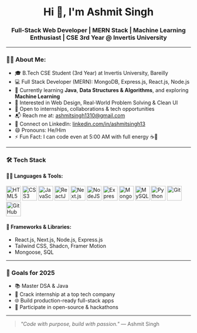 <h1 align="center">Hi 👋, I'm Ashmit Singh</h1>
<h3 align="center">Full-Stack Web Developer | MERN Stack | Machine Learning Enthusiast | CSE 3rd Year @ Invertis University</h3>

---

### 👨‍💻 About Me:

- 🎓 B.Tech CSE Student (3rd Year) at Invertis University, Bareilly  
- 💻 Full Stack Developer (MERN): MongoDB, Express.js, React.js, Node.js  
- 🌱 Currently learning **Java**, **Data Structures & Algorithms**, and exploring **Machine Learning**  
- 👀 Interested in Web Design, Real-World Problem Solving & Clean UI  
- 🤝 Open to internships, collaborations & tech opportunities  
- 📬 Reach me at: [ashmitsingh1310@gmail.com](mailto:ashmitsingh1310@gmail.com)  
- 🔗 Connect on LinkedIn: [linkedin.com/in/ashmitsingh13](https://linkedin.com/in/ashmitsingh13)  
- 😄 Pronouns: He/Him  
- ⚡ Fun Fact: I can code even at 5:00 AM with full energy ☕🚀

---

### 🛠️ Tech Stack

#### 👨‍💻 Languages & Tools:

<p align="left">
  <img src="https://cdn.jsdelivr.net/gh/devicons/devicon/icons/html5/html5-original.svg" width="40" alt="HTML5" />
  <img src="https://cdn.jsdelivr.net/gh/devicons/devicon/icons/css3/css3-original.svg" width="40" alt="CSS3" />
  <img src="https://cdn.jsdelivr.net/gh/devicons/devicon/icons/javascript/javascript-original.svg" width="40" alt="JavaScript" />
  <img src="https://cdn.jsdelivr.net/gh/devicons/devicon/icons/react/react-original.svg" width="40" alt="ReactJS" />
  <img src="https://cdn.jsdelivr.net/gh/devicons/devicon/icons/nextjs/nextjs-original.svg" width="40" alt="Next.js" />
  <img src="https://cdn.jsdelivr.net/gh/devicons/devicon/icons/nodejs/nodejs-original.svg" width="40" alt="NodeJS" />
  <img src="https://cdn.jsdelivr.net/gh/devicons/devicon/icons/express/express-original.svg" width="40" alt="Express" />
  <img src="https://cdn.jsdelivr.net/gh/devicons/devicon/icons/mongodb/mongodb-original.svg" width="40" alt="MongoDB" />
  <img src="https://cdn.jsdelivr.net/gh/devicons/devicon/icons/mysql/mysql-original.svg" width="40" alt="MySQL" />
  <img src="https://cdn.jsdelivr.net/gh/devicons/devicon/icons/python/python-original.svg" width="40" alt="Python" />
  <img src="https://cdn.jsdelivr.net/gh/devicons/devicon/icons/git/git-original.svg" width="40" alt="Git" />
  <img src="https://cdn.jsdelivr.net/gh/devicons/devicon/icons/github/github-original.svg" width="40" alt="GitHub" />
</p>

#### 🧩 Frameworks & Libraries:
- React.js, Next.js, Node.js, Express.js  
- Tailwind CSS, Shadcn, Framer Motion  
- Mongoose, SQL  

---

### 🚀 Goals for 2025

- 📚 Master DSA & Java  
- 💼 Crack internship at a top tech company  
- 🌐 Build production-ready full-stack apps  
- 📢 Participate in open-source & hackathons  

---

> *"Code with purpose, build with passion."* — Ashmit Singh
